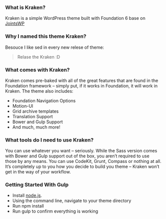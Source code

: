 ### What is Kraken?
Kraken is a simple WordPress theme built with Foundation 6 base on [JointsWP](http://jointswp.com/)

### Why I named this theme Kraken?
Besouce I like sed in every new relese of theme: 

> Relase the Kraken :D

### What comes with Kraken?
Kraken comes pre-baked with all of the great features that are found in the Foundation framework – simply put, if it works in Foundation, it will work in Kraken. The theme also includes:

- Foundation Navigation Options
- Motion-UI
- Grid archive templates
- Translation Support
- Bower and Gulp Support
- And much, much more!

### What tools do I need to use Kraken?
You can use whatever you want – seriously. While the Sass version comes with Bower and Gulp support out of the box, you aren’t required to use those by any means. You can use CodeKit, Grunt, Compass or nothing at all. It’s completely up to you how you decide to build you theme – Kraken won’t get in the way of your workflow.

### Getting Started With Gulp
- Install [node.js](https://nodejs.org).
- Using the command line, navigate to your theme directory
- Run npm install
- Run gulp to confirm everything is working
